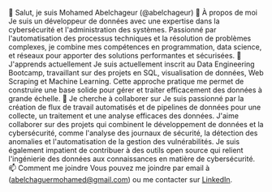 👋 Salut, je suis Mohamed Abelchageur (@abelchageur)
👀 À propos de moi
Je suis un développeur de données avec une expertise dans la cybersécurité et l'administration des systèmes. Passionné par l'automatisation des processus techniques et la résolution de problèmes complexes, je combine mes compétences en programmation, data science, et réseaux pour apporter des solutions performantes et sécurisées.
🌱 J'apprends actuellement
Je suis actuellement inscrit au Data Engineering Bootcamp, travaillant sur des projets en SQL, visualisation de données, Web Scraping et Machine Learning. Cette approche pratique me permet de construire une base solide pour gérer et traiter efficacement des données à grande échelle.
💞️ Je cherche à collaborer sur
Je suis passionné par la création de flux de travail automatisés et de pipelines de données pour une collecte, un traitement et une analyse efficaces des données. J'aime collaborer sur des projets qui combinent le développement de données et la cybersécurité, comme l'analyse des journaux de sécurité, la détection des anomalies et l'automatisation de la gestion des vulnérabilités. Je suis également impatient de contribuer à des outils open source qui relient l'ingénierie des données aux connaissances en matière de cybersécurité.
📫 Comment me joindre
Vous pouvez me joindre par email à (abelchaguermohamed@gmail.com) ou me contacter sur [LinkedIn](https://github.com/abelchageur).
